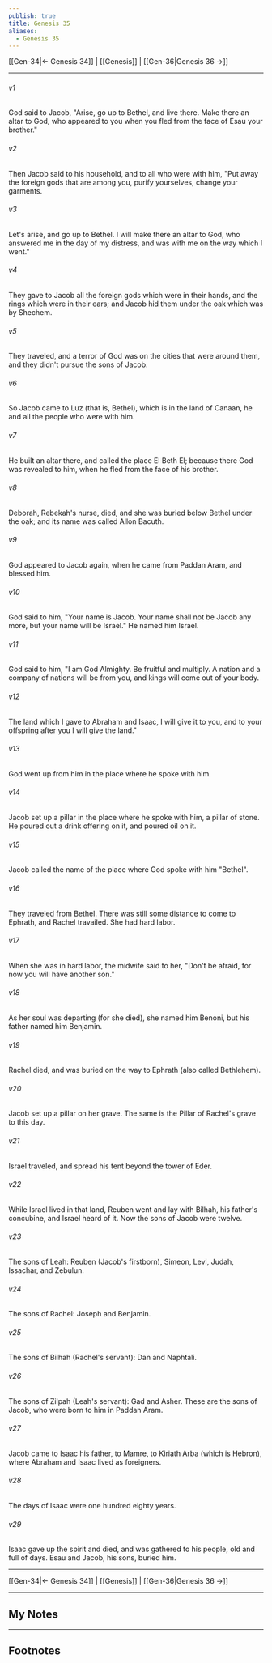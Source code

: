 ```yaml
---
publish: true
title: Genesis 35
aliases:
  - Genesis 35
---
```


[[Gen-34|← Genesis 34]] | [[Genesis]] | [[Gen-36|Genesis 36 →]]
***



###### v1 
God said to Jacob, "Arise, go up to Bethel, and live there. Make there an altar to God, who appeared to you when you fled from the face of Esau your brother." 

###### v2 
Then Jacob said to his household, and to all who were with him, "Put away the foreign gods that are among you, purify yourselves, change your garments. 

###### v3 
Let's arise, and go up to Bethel. I will make there an altar to God, who answered me in the day of my distress, and was with me on the way which I went." 

###### v4 
They gave to Jacob all the foreign gods which were in their hands, and the rings which were in their ears; and Jacob hid them under the oak which was by Shechem. 

###### v5 
They traveled, and a terror of God was on the cities that were around them, and they didn't pursue the sons of Jacob. 

###### v6 
So Jacob came to Luz (that is, Bethel), which is in the land of Canaan, he and all the people who were with him. 

###### v7 
He built an altar there, and called the place El Beth El; because there God was revealed to him, when he fled from the face of his brother. 

###### v8 
Deborah, Rebekah's nurse, died, and she was buried below Bethel under the oak; and its name was called Allon Bacuth. 

###### v9 
God appeared to Jacob again, when he came from Paddan Aram, and blessed him. 

###### v10 
God said to him, "Your name is Jacob. Your name shall not be Jacob any more, but your name will be Israel." He named him Israel. 

###### v11 
God said to him, "I am God Almighty. Be fruitful and multiply. A nation and a company of nations will be from you, and kings will come out of your body. 

###### v12 
The land which I gave to Abraham and Isaac, I will give it to you, and to your offspring after you I will give the land." 

###### v13 
God went up from him in the place where he spoke with him. 

###### v14 
Jacob set up a pillar in the place where he spoke with him, a pillar of stone. He poured out a drink offering on it, and poured oil on it. 

###### v15 
Jacob called the name of the place where God spoke with him "Bethel". 

###### v16 
They traveled from Bethel. There was still some distance to come to Ephrath, and Rachel travailed. She had hard labor. 

###### v17 
When she was in hard labor, the midwife said to her, "Don't be afraid, for now you will have another son." 

###### v18 
As her soul was departing (for she died), she named him Benoni, but his father named him Benjamin. 

###### v19 
Rachel died, and was buried on the way to Ephrath (also called Bethlehem). 

###### v20 
Jacob set up a pillar on her grave. The same is the Pillar of Rachel's grave to this day. 

###### v21 
Israel traveled, and spread his tent beyond the tower of Eder. 

###### v22 
While Israel lived in that land, Reuben went and lay with Bilhah, his father's concubine, and Israel heard of it. Now the sons of Jacob were twelve. 

###### v23 
The sons of Leah: Reuben (Jacob's firstborn), Simeon, Levi, Judah, Issachar, and Zebulun. 

###### v24 
The sons of Rachel: Joseph and Benjamin. 

###### v25 
The sons of Bilhah (Rachel's servant): Dan and Naphtali. 

###### v26 
The sons of Zilpah (Leah's servant): Gad and Asher. These are the sons of Jacob, who were born to him in Paddan Aram. 

###### v27 
Jacob came to Isaac his father, to Mamre, to Kiriath Arba (which is Hebron), where Abraham and Isaac lived as foreigners. 

###### v28 
The days of Isaac were one hundred eighty years. 

###### v29 
Isaac gave up the spirit and died, and was gathered to his people, old and full of days. Esau and Jacob, his sons, buried him.

***
[[Gen-34|← Genesis 34]] | [[Genesis]] | [[Gen-36|Genesis 36 →]]

---
## My Notes

---
## Footnotes